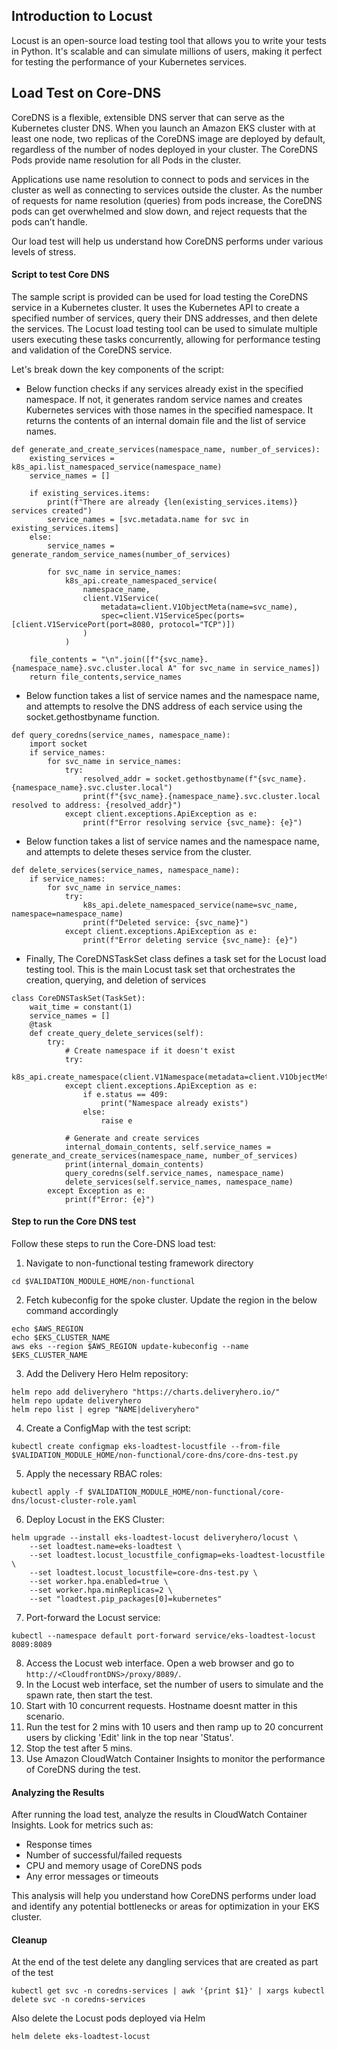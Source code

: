## Introduction to Locust

Locust is an open-source load testing tool that allows you to write your tests in Python. It's scalable and can simulate millions of users, making it perfect for testing the performance of your Kubernetes services.

## Load Test on Core-DNS
CoreDNS is a flexible, extensible DNS server that can serve as the Kubernetes cluster DNS. When you launch an Amazon EKS cluster with at least one node, two replicas of the CoreDNS image are deployed by default, regardless of the number of nodes deployed in your cluster. The CoreDNS Pods provide name resolution for all Pods in the cluster. 

Applications use name resolution to connect to pods and services in the cluster as well as connecting to services outside the cluster. As the number of requests for name resolution (queries) from pods increase, the CoreDNS pods can get overwhelmed and slow down, and reject requests that the pods can’t handle.

Our load test will help us understand how CoreDNS performs under various levels of stress.

#### Script to test Core DNS
The sample script is provided can be used for load testing the CoreDNS service in a Kubernetes cluster. It uses the Kubernetes API to create a specified number of services, query their DNS addresses, and then delete the services. The Locust load testing tool can be used to simulate multiple users executing these tasks concurrently, allowing for performance testing and validation of the CoreDNS service.

Let's break down the key components of the script:

- Below function checks if any services already exist in the specified namespace. If not, it generates random service names and creates Kubernetes services with those names in the specified namespace. It returns the contents of an internal domain file and the list of service names.
```
def generate_and_create_services(namespace_name, number_of_services):
    existing_services = k8s_api.list_namespaced_service(namespace_name)
    service_names = []

    if existing_services.items:
        print(f"There are already {len(existing_services.items)} services created")
        service_names = [svc.metadata.name for svc in existing_services.items]
    else:
        service_names = generate_random_service_names(number_of_services)

        for svc_name in service_names:
            k8s_api.create_namespaced_service(
                namespace_name,
                client.V1Service(
                    metadata=client.V1ObjectMeta(name=svc_name),
                    spec=client.V1ServiceSpec(ports=[client.V1ServicePort(port=8080, protocol="TCP")])
                )
            )

    file_contents = "\n".join([f"{svc_name}.{namespace_name}.svc.cluster.local A" for svc_name in service_names])
    return file_contents,service_names
```

- Below function takes a list of service names and the namespace name, and attempts to resolve the DNS address of each service using the socket.gethostbyname function.
```
def query_coredns(service_names, namespace_name):
    import socket
    if service_names:
        for svc_name in service_names:
            try:
                resolved_addr = socket.gethostbyname(f"{svc_name}.{namespace_name}.svc.cluster.local")
                print(f"{svc_name}.{namespace_name}.svc.cluster.local resolved to address: {resolved_addr}")
            except client.exceptions.ApiException as e:
                print(f"Error resolving service {svc_name}: {e}")
```

- Below function takes a list of service names and the namespace name, and attempts to delete theses service from the cluster.
```
def delete_services(service_names, namespace_name):
    if service_names:
        for svc_name in service_names:
            try:
                k8s_api.delete_namespaced_service(name=svc_name, namespace=namespace_name)
                print(f"Deleted service: {svc_name}")
            except client.exceptions.ApiException as e:
                print(f"Error deleting service {svc_name}: {e}")
```

- Finally, The CoreDNSTaskSet class defines a task set for the Locust load testing tool. This is the main Locust task set that orchestrates the creation, querying, and deletion of services
```
class CoreDNSTaskSet(TaskSet):
    wait_time = constant(1)
    service_names = []
    @task
    def create_query_delete_services(self):
        try:
            # Create namespace if it doesn't exist
            try:
                k8s_api.create_namespace(client.V1Namespace(metadata=client.V1ObjectMeta(name=namespace_name)))
            except client.exceptions.ApiException as e:
                if e.status == 409:
                    print("Namespace already exists")
                else:
                    raise e

            # Generate and create services
            internal_domain_contents, self.service_names = generate_and_create_services(namespace_name, number_of_services)
            print(internal_domain_contents)
            query_coredns(self.service_names, namespace_name)
            delete_services(self.service_names, namespace_name)
        except Exception as e:
            print(f"Error: {e}")
```

#### Step to run the Core DNS test
Follow these steps to run the Core-DNS load test:
1. Navigate to non-functional testing framework directory
```
cd $VALIDATION_MODULE_HOME/non-functional
```
2. Fetch kubeconfig for the spoke cluster. Update the region in the below command accordingly
```
echo $AWS_REGION
echo $EKS_CLUSTER_NAME
aws eks --region $AWS_REGION update-kubeconfig --name $EKS_CLUSTER_NAME
```
3. Add the Delivery Hero Helm repository:
```
helm repo add deliveryhero "https://charts.deliveryhero.io/"
helm repo update deliveryhero
helm repo list | egrep "NAME|deliveryhero"
```
4. Create a ConfigMap with the test script:
```
kubectl create configmap eks-loadtest-locustfile --from-file $VALIDATION_MODULE_HOME/non-functional/core-dns/core-dns-test.py
```
5. Apply the necessary RBAC roles:
```
kubectl apply -f $VALIDATION_MODULE_HOME/non-functional/core-dns/locust-cluster-role.yaml
```
6. Deploy Locust in the EKS Cluster:
```
helm upgrade --install eks-loadtest-locust deliveryhero/locust \
    --set loadtest.name=eks-loadtest \
    --set loadtest.locust_locustfile_configmap=eks-loadtest-locustfile \
    --set loadtest.locust_locustfile=core-dns-test.py \
    --set worker.hpa.enabled=true \
    --set worker.hpa.minReplicas=2 \
    --set "loadtest.pip_packages[0]=kubernetes"
```
7. Port-forward the Locust service:
```
kubectl --namespace default port-forward service/eks-loadtest-locust 8089:8089
```
8. Access the Locust web interface. Open a web browser and go to `http://<CloudfrontDNS>/proxy/8089/`.
9. In the Locust web interface, set the number of users to simulate and the spawn rate, then start the test. 
10. Start with 10 concurrent requests. Hostname doesnt matter in this scenario.
11. Run the test for 2 mins with 10 users and then ramp up to 20 concurrent users by clicking 'Edit' link in the top near 'Status'.
12. Stop the test after 5 mins.
13. Use Amazon CloudWatch Container Insights to monitor the performance of CoreDNS during the test.

#### Analyzing the Results

After running the load test, analyze the results in CloudWatch Container Insights. Look for metrics such as:

- Response times
- Number of successful/failed requests
- CPU and memory usage of CoreDNS pods
- Any error messages or timeouts

This analysis will help you understand how CoreDNS performs under load and identify any potential bottlenecks or areas for optimization in your EKS cluster.

#### Cleanup

At the end of the test delete any dangling services that are created as part of the test
```
kubectl get svc -n coredns-services | awk '{print $1}' | xargs kubectl delete svc -n coredns-services
```

Also delete the Locust pods deployed via Helm
```
helm delete eks-loadtest-locust
```